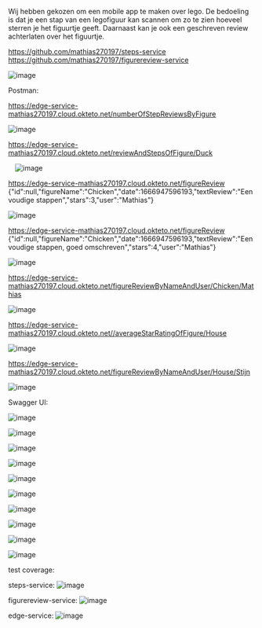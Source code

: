 Wij hebben gekozen om een mobile app te maken over lego. De bedoeling is dat je een stap van een legofiguur kan scannen om zo te zien hoeveel sterren je het figuurtje geeft. Daarnaast kan je ook een geschreven review achterlaten over het figuurtje.

https://github.com/mathias270197/steps-service
https://github.com/mathias270197/figurereview-service


![image](https://user-images.githubusercontent.com/58940744/200191287-2ef34358-0086-4185-a829-f5261dabc5b7.png)

Postman:

https://edge-service-mathias270197.cloud.okteto.net/numberOfStepReviewsByFigure

![image](https://user-images.githubusercontent.com/58940744/201534190-0bd5cb51-2ea5-497e-b441-ad57d8a04536.png)

 

https://edge-service-mathias270197.cloud.okteto.net/reviewAndStepsOfFigure/Duck
 
 ![image](https://user-images.githubusercontent.com/58940744/201534194-f76b2e28-fd44-410e-821d-e9a5454328d7.png)


https://edge-service-mathias270197.cloud.okteto.net/figureReview
{"id":null,"figureName":"Chicken","date":1666947596193,"textReview":"Eenvoudige stappen","stars":3,"user":"Mathias"}


![image](https://user-images.githubusercontent.com/58940744/201534197-92f0c445-f48f-4bb7-b94e-e8be7233d796.png)

 

https://edge-service-mathias270197.cloud.okteto.net/figureReview
{"id":null,"figureName":"Chicken","date":1666947596193,"textReview":"Eenvoudige stappen, goed omschreven","stars":4,"user":"Mathias"}

![image](https://user-images.githubusercontent.com/58940744/201534205-339d4924-c6a6-434c-95bd-b9617bb719a2.png)

 

https://edge-service-mathias270197.cloud.okteto.net/figureReviewByNameAndUser/Chicken/Mathias
 
 ![image](https://user-images.githubusercontent.com/58940744/201534210-fb15e0af-2f60-423c-8eb7-5b929b482d4f.png)

 

https://edge-service-mathias270197.cloud.okteto.net//averageStarRatingOfFigure/House
 
![image](https://user-images.githubusercontent.com/58940744/201534220-5d90c149-e592-49ec-9165-7226f6d1b28e.png)



https://edge-service-mathias270197.cloud.okteto.net/figureReviewByNameAndUser/House/Stijn
 
![image](https://user-images.githubusercontent.com/58940744/201534222-cca8ff97-5b07-4624-97a4-784eb6677c63.png)



Swagger UI:


![image](https://user-images.githubusercontent.com/58940744/200191540-96894142-5a01-4603-8615-82a4f208c1c5.png)

![image](https://user-images.githubusercontent.com/58940744/200191520-026cef39-0483-4955-8ba6-1fb3a864239d.png)

![image](https://user-images.githubusercontent.com/58940744/200191560-43f1bb8c-c9cf-4a1f-a759-c3eb930573ed.png)

![image](https://user-images.githubusercontent.com/58940744/200191578-fbebabab-9b60-4796-82aa-53ac01123eef.png)

![image](https://user-images.githubusercontent.com/58940744/201533883-f7f76432-3996-4b5a-92e9-23a3a32405e3.png)

![image](https://user-images.githubusercontent.com/58940744/201533894-fc23a6b5-eb56-4acf-b539-e3bd043edadb.png)

![image](https://user-images.githubusercontent.com/58940744/201533951-71b60639-bc71-436d-bbf4-d5cf539a6edc.png)

![image](https://user-images.githubusercontent.com/58940744/201533957-59d7e2a3-a444-432b-92ed-3fa073bcf1bf.png)

![image](https://user-images.githubusercontent.com/58940744/201533981-c614841a-9b24-4922-a46d-45216c9d69fb.png)

![image](https://user-images.githubusercontent.com/58940744/201533988-224154f3-8e52-48b9-9267-1ab61e736354.png)

test coverage:

steps-service:
![image](https://user-images.githubusercontent.com/58940744/202681621-a0c36919-5a01-44a9-84ae-f550788e47f1.png)

figurereview-service:
![image](https://user-images.githubusercontent.com/58940744/202681771-54d6e4bd-109d-4fa4-8e7d-d3fb247bae7d.png)

edge-service:
![image](https://user-images.githubusercontent.com/58940744/202681905-a289203e-039c-44eb-950a-579c2c2190a9.png)


